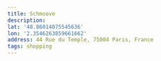 ```yaml
---
title: Schmoove
description:
lat: '48.86014075545636'
lon: '2.3546263859661662'
address: 44 Rue du Temple, 75004 Paris, France
tags: shopping
---
```

